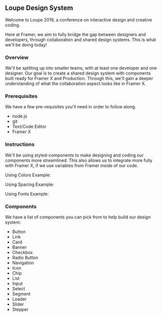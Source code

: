 ## Loupe Design System

Welcome to Loupe 2019, a conference on interactive design and creative coding.

Here at Framer, we aim to fully bridge the gap between designers and developers, through collaboration and shared design systems. This is what we'll be doing today!

### Overview

We'll be splitting up into smaller teams, with at least one developer and one designer. Our goal is to create a shared design system with components built ready for Framer X and Production. Through this, we'll gain a deeper understanding of what the collaboration aspect looks like in Framer X.

### Prerequisites

We have a few pre-requisites you'll need in order to follow along.

- node.js
- git
- Text/Code Editor
- Framer X

### Instructions

We'll be using styled-components to make designing and coding our components more streamlined. This also allows us to integrate more fully with Framer X, if we use variables from Framer inside of our code.

Using Colors Example:

Using Spacing Example:

Using Fonts Example:

### Components

We have a list of components you can pick from to help build our design system:

- Button
- Link
- Card
- Banner
- Checkbox
- Radio Button
- Navigation
- Icon
- Chip
- List
- Input
- Select
- Segment
- Loader
- Slider
- Stepper

